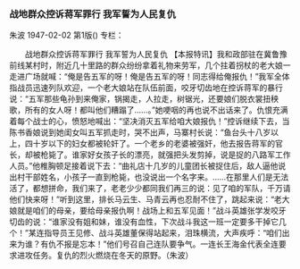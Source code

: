 ### 战地群众控诉蒋军罪行  我军誓为人民复仇
朱波
1947-02-02
第1版()
专栏：

　　战地群众控诉蒋军罪行
    我军誓为人民复仇
    【本报特讯】我和政部驻在冀鲁豫前线某村时，附近几十里路的群众纷纷拿着礼物来劳军，几个拄着拐杖的老大娘一走进广场就喊：“俺是告五军的呀！俺是告五军的呀！同志得给俺报仇！”我军全体指战员迅速列队欢迎，一个老大娘站在队伍前面，咬牙切齿地在控诉蒋军的暴行说：“五军那些龟孙到来俺家，锅揭走，人拉走，树锯光，还要娘们脱衣裳扭秧歌，所有的女人呀！都叫他们糟蹋了……。”她哽咽的再也说不出话来了。仇恨充满着每个战士的心，愤怒地喊出：“坚决消灭五军给咱大娘报仇！”控诉继续下去，当陈书香娘说到她闺女叫五军抓走时，哭不出声，马寨村长说：“鱼台头十八岁以上，四十岁以下的妇女都被轮奸了。一个老乡的老婆被强奸，他去报告蒋军的官长，却被枪毙了。谁家好女孩子长的漂亮，就强把头发剪掉，说是捉的八路军工作人员。”他椎胸顿足接着说下去：“曲礼店十几岁的儿童团长被捉住后，敌人逼他说出村干部姓名，小孩子一直到枪毙，也没说出一个名字来。……在那里人们是无法活了，都想拼命，我们来了，老老少少都同我们再三的说：见了咱的军队，千万请他们快来呀！”听到这里，排长马云生、马青云再也忍耐不住了，跳起来说：“老大娘就是咱们的母亲，要给母亲报仇啊！战场上和五军见面！”战斗英雄张学发咬牙切齿的说：“谁家没有姐和妹，谁没有血性，下次战斗我这一班一定要多干掉它几个！”某连指导员王见修、战斗英雄董保得站起来，泪珠横流，大声疾呼：“咱们出来为谁？有仇不报是忘本！”他们号召自己连队要争气。一连长王海金代表全连要求进攻任务。复仇的烈火燃烧在冬天的原野。（朱波）
